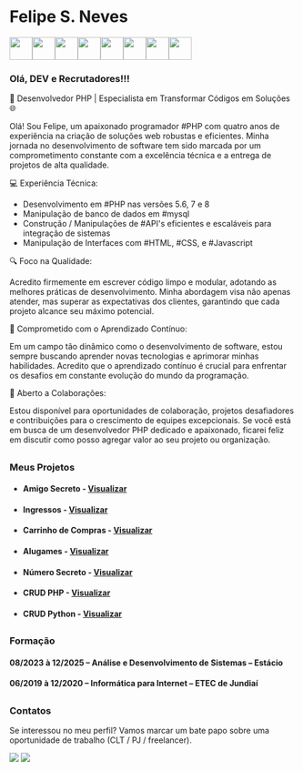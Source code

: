 # Felipe S. Neves 
<img loading="lazy" src="https://cdn.jsdelivr.net/gh/devicons/devicon/icons/php/php-original.svg" width="40" height="40"/><img loading="lazy" src="https://cdn.jsdelivr.net/gh/devicons/devicon/icons/mysql/mysql-original-wordmark.svg" width="40" height="40"/><img loading="lazy" src="https://cdn.jsdelivr.net/gh/devicons/devicon/icons/javascript/javascript-original.svg" width="40" height="40"/><img loading="lazy" src="https://cdn.jsdelivr.net/gh/devicons/devicon/icons/jquery/jquery-original-wordmark.svg" width="40" height="40"/><img loading="lazy" src="https://cdn.jsdelivr.net/gh/devicons/devicon/icons/html5/html5-original-wordmark.svg" width="40" height="40"/><img loading="lazy" src="https://cdn.jsdelivr.net/gh/devicons/devicon/icons/css3/css3-original-wordmark.svg" width="40" height="40"/><img loading="lazy" src="https://cdn.jsdelivr.net/gh/devicons/devicon/icons/bootstrap/bootstrap-original.svg" width="40" height="40"/><img loading="lazy" src="https://cdn.jsdelivr.net/gh/devicons/devicon/icons/git/git-original-wordmark.svg" width="40" height="40"/>

### Olá, DEV e Recrutadores!!!

🚀 Desenvolvedor PHP | Especialista em Transformar Códigos em Soluções 🌐

Olá! Sou Felipe, um apaixonado programador #PHP com quatro anos de experiência na criação de soluções web robustas e eficientes. Minha jornada no desenvolvimento de software tem sido marcada por um comprometimento constante com a excelência técnica e a entrega de projetos de alta qualidade.

💻 Experiência Técnica:

- Desenvolvimento em #PHP nas versões 5.6, 7 e 8
- Manipulação de banco de dados em #mysql
- Construção / Manipulações de #API's eficientes e escaláveis para integração de sistemas
- Manipulação de Interfaces com #HTML, #CSS, e #Javascript

🔍 Foco na Qualidade:

Acredito firmemente em escrever código limpo e modular, adotando as melhores práticas de desenvolvimento. Minha abordagem visa não apenas atender, mas superar as expectativas dos clientes, garantindo que cada projeto alcance seu máximo potencial.

🚀 Comprometido com o Aprendizado Contínuo:

Em um campo tão dinâmico como o desenvolvimento de software, estou sempre buscando aprender novas tecnologias e aprimorar minhas habilidades. Acredito que o aprendizado contínuo é crucial para enfrentar os desafios em constante evolução do mundo da programação.

💬 Aberto a Colaborações:

Estou disponível para oportunidades de colaboração, projetos desafiadores e contribuições para o crescimento de equipes excepcionais. Se você está em busca de um desenvolvedor PHP dedicado e apaixonado, ficarei feliz em discutir como posso agregar valor ao seu projeto ou organização.

##

### Meus Projetos

* #### Amigo Secreto - [Visualizar](https://github.com/NevesSFelipe/amigo_secreto)

* #### Ingressos - [Visualizar](https://github.com/NevesSFelipe/ingressos)

* #### Carrinho de Compras - [Visualizar](https://github.com/NevesSFelipe/carrinho_compras)
  
* #### Alugames - [Visualizar](https://github.com/NevesSFelipe/alugames)

* #### Número Secreto - [Visualizar](https://github.com/NevesSFelipe/numero_secreto)

* #### CRUD PHP - [Visualizar](https://github.com/NevesSFelipe/CRUD_PHP)

* #### CRUD Python - [Visualizar](https://github.com/NevesSFelipe/CRUD_Python)
          

##

### Formação
#### 08/2023 à 12/2025 – Análise e Desenvolvimento de Sistemas – Estácio
#### 06/2019 à 12/2020 – Informática para Internet – ETEC de Jundiaí

##

### Contatos
Se interessou no meu perfil? Vamos marcar um bate papo sobre uma oportunidade de trabalho (CLT / PJ / freelancer).
<div>
  <a href = "mailto:felipe.s.neves@outlook.com"><img loading="lazy" src="https://img.shields.io/badge/Microsoft_Outlook-0078D4?style=for-the-badge&logo=microsoft-outlook&logoColor=white" target="_blank"></a>
  <a href="https://www.linkedin.com/in/felipe-s-neves-5858aa281/" target="_blank"><img loading="lazy" src="https://img.shields.io/badge/-LinkedIn-%230077B5?style=for-the-badge&logo=linkedin&logoColor=white" target="_blank"></a>   
</div>

